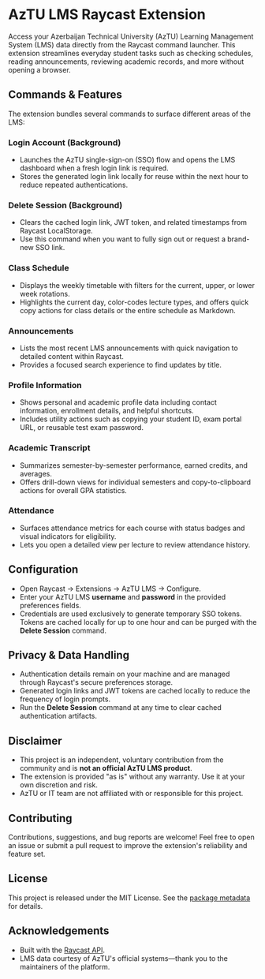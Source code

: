 # AzTU LMS Raycast Extension

Access your Azerbaijan Technical University (AzTU) Learning Management System (LMS) data directly from the Raycast command launcher. This extension streamlines everyday student tasks such as checking schedules, reading announcements, reviewing academic records, and more without opening a browser.

## Commands & Features

The extension bundles several commands to surface different areas of the LMS:

### Login Account (Background)

- Launches the AzTU single-sign-on (SSO) flow and opens the LMS dashboard when a fresh login link is required.
- Stores the generated login link locally for reuse within the next hour to reduce repeated authentications.

### Delete Session (Background)

- Clears the cached login link, JWT token, and related timestamps from Raycast LocalStorage.
- Use this command when you want to fully sign out or request a brand-new SSO link.

### Class Schedule

- Displays the weekly timetable with filters for the current, upper, or lower week rotations.
- Highlights the current day, color-codes lecture types, and offers quick copy actions for class details or the entire schedule as Markdown.

### Announcements

- Lists the most recent LMS announcements with quick navigation to detailed content within Raycast.
- Provides a focused search experience to find updates by title.

### Profile Information

- Shows personal and academic profile data including contact information, enrollment details, and helpful shortcuts.
- Includes utility actions such as copying your student ID, exam portal URL, or reusable test exam password.

### Academic Transcript

- Summarizes semester-by-semester performance, earned credits, and averages.
- Offers drill-down views for individual semesters and copy-to-clipboard actions for overall GPA statistics.

### Attendance

- Surfaces attendance metrics for each course with status badges and visual indicators for eligibility.
- Lets you open a detailed view per lecture to review attendance history.

## Configuration

- Open Raycast → Extensions → AzTU LMS → Configure.
- Enter your AzTU LMS **username** and **password** in the provided preferences fields.
- Credentials are used exclusively to generate temporary SSO tokens. Tokens are cached locally for up to one hour and can be purged with the **Delete Session** command.

## Privacy & Data Handling

- Authentication details remain on your machine and are managed through Raycast's secure preferences storage.
- Generated login links and JWT tokens are cached locally to reduce the frequency of login prompts.
- Run the **Delete Session** command at any time to clear cached authentication artifacts.

## Disclaimer

- This project is an independent, voluntary contribution from the community and is **not an official AzTU LMS product**.
- The extension is provided "as is" without any warranty. Use it at your own discretion and risk.
- AzTU or IT team are not affiliated with or responsible for this project.

## Contributing

Contributions, suggestions, and bug reports are welcome! Feel free to open an issue or submit a pull request to improve the extension's reliability and feature set.

## License

This project is released under the MIT License. See the [package metadata](./package.json) for details.

## Acknowledgements

- Built with the [Raycast API](https://developers.raycast.com/).
- LMS data courtesy of AzTU's official systems—thank you to the maintainers of the platform.
